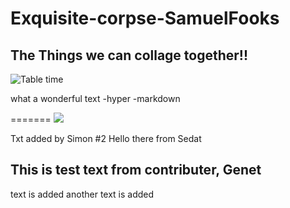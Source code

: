 # Exquisite-corpse-SamuelFooks

## The Things we can collage together!!

<img src= "https://media-cdn.tripadvisor.com/media/photo-s/06/92/e5/ca/grill-d-healthy-burgers.jpg"
  alt="Table time"/>

what a wonderful text
-hyper
-markdown

=======
<img src="https://cdn.finshots.app/images/2022/09/ethereum4.png">


Txt added by Simon #2
Hello there from Sedat


## This is test text from contributer, Genet
 text is added 
 another text is added
 

